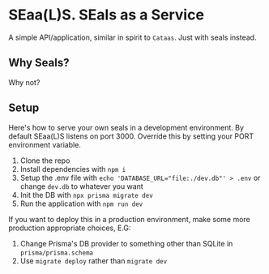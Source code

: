 # SEaa(L)S. SEals as a Service

A simple API/application, similar in spirit to `Cataas`. Just with seals instead.

## Why Seals?

Why not?

## Setup

Here's how to serve your own seals in a development environment. By default SEaa(L)S listens on port 3000. Override this
by setting your PORT environment variable.

1. Clone the repo
2. Install dependencies with `npm i`
3. Setup the .env file with `echo 'DATABASE_URL="file:./dev.db"' > .env` or change `dev.db` to whatever you want
4. Init the DB with `npx prisma migrate dev`
5. Run the application with `npm run dev`

If you want to deploy this in a production environment, make some more production appropriate choices, E.G:

1. Change Prisma's DB provider to something other than SQLite in `prisma/prisma.schema`
2. Use `migrate deploy` rather than `migrate dev`
